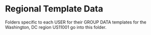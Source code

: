 # Regional Template Data
Folders specific to each USER for their GROUP DATA templates for the Washington, DC region US11001 go into this folder.
